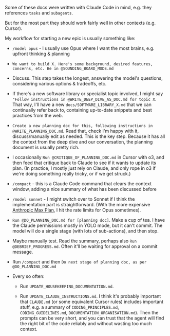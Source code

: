 Some of these docs were written with Claude Code in mind, e.g. they references `tasks` and `subagents`.

But for the most part they should work fairly well in other contexts (e.g. Cursor).

My workflow for starting a new epic is usually something like:

- `/model opus` - I usually use Opus where I want the most brains, e.g. upfront thinking & planning

- `We want to build X. Here's some background, desired features, concerns, etc. Be in @SOUNDING_BOARD_MODE.md`

- Discuss. This step takes the longest, answering the model's questions, considering various options & tradeoffs, etc.

-  If there's a new software library or specialist topic involved, I might say `"Follow instructions in @WRITE_DEEP_DIVE_AS_DOC.md for topic X`. That way, I'll have a new `docs/SOFTWARE_LIBRARY_X.md` that we can continually refer back to, containing up-to-date snippets and best practices from the web.

- `Create a new planning doc for this, following instructions in @WRITE_PLANNING_DOC.md`. Read that, check I'm happy with it, discuss/manually edit as needed. This is the key step. Because it has all the context from the deep dive and our conversation, the planning document is usually pretty rich.

- I occasionally `Run @CRITIQUE_OF_PLANNING_DOC.md` in Cursor with o3, and then feed that critique back to Claude to see if it wants to update its plan. (In practice, I mostly just rely on Claude, and only rope in o3 if we're doing something really tricky, or if we get struck.)

- `/compact` - this is a Claude Code command that clears the context window, adding a nice summary of what has been discussed before

- `/model sonnet` - I might switch over to Sonnet if I think the implementation part is straightforward. (With the more expensive [Anthropic Max Plan](https://www.anthropic.com/news/max-plan), I hit the rate limits for Opus sometimes).

- `Run @DO_PLANNING_DOC.md for [planning doc]`. Make a cup of tea. I have the Claude permissions mostly in YOLO mode, but it can't commit. The model will do a single stage (with lots of sub-actions), and then stop.

- Maybe manually test. Read the summary, perhaps also `Run @DEBRIEF_PROGRESS.md`. Often it'll be waiting for approval on a commit message.

- Run `/compact` and then `Do next stage of planning doc, as per @DO_PLANNING_DOC.md`

- Every so often:
  
  - Run `UPDATE_HOUSEKEEPING_DOCUMENTATION.md`.
  
  - Run `UPDATE_CLAUDE_INSTRUCTIONS.md`. I think it's probably important that `CLAUDE.md` (or some equivalent Cursor rules) includes important stuff, e.g. a summary of `CODING_PRINCIPLES.md`, `CODING_GUIDELINES.md`, `DOCUMENTATION_ORGANISATION.md`). Then the prompts can be very short, and you can trust that the agent will find the right bit of the code reliably and without wasting too much context.
